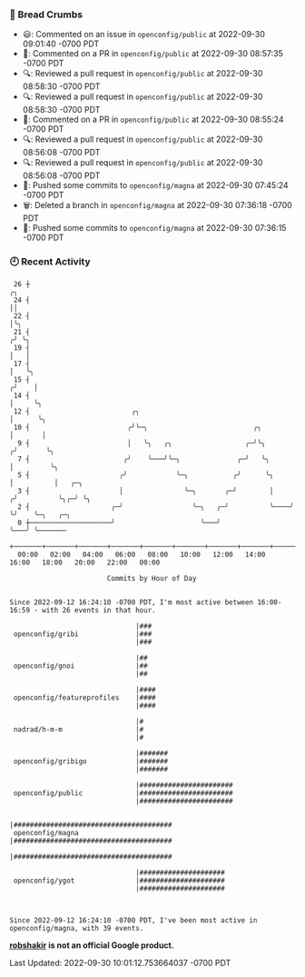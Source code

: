 ### 🍞 Bread Crumbs

 * 😃: Commented on an issue in `openconfig/public` at 2022-09-30 09:01:40 -0700 PDT
 * 💬: Commented on a PR in  `openconfig/public` at 2022-09-30 08:57:35 -0700 PDT
 * 🔍: Reviewed a pull request in  `openconfig/public` at 2022-09-30 08:58:30 -0700 PDT
 * 🔍: Reviewed a pull request in  `openconfig/public` at 2022-09-30 08:58:30 -0700 PDT
 * 💬: Commented on a PR in  `openconfig/public` at 2022-09-30 08:55:24 -0700 PDT
 * 🔍: Reviewed a pull request in  `openconfig/public` at 2022-09-30 08:56:08 -0700 PDT
 * 🔍: Reviewed a pull request in  `openconfig/public` at 2022-09-30 08:56:08 -0700 PDT
 * 🚢: Pushed some commits to `openconfig/magna` at 2022-09-30 07:45:24 -0700 PDT
 * 🗑: Deleted a branch in `openconfig/magna` at 2022-09-30 07:36:18 -0700 PDT
 * 🚢: Pushed some commits to `openconfig/magna` at 2022-09-30 07:36:15 -0700 PDT

### 🕘 Recent Activity
```
 26 ┼                                                                    ╭╮
 24 ┤                                                                    ││
 22 ┤                                                                    │╰╮
 21 ┤                                                                   ╭╯ ╰╮
 19 ┤                                                                   │   │
 17 ┤                                                                   │   ╰╮
 15 ┤                                                                  ╭╯    │
 14 ┤                                                                  │     ╰╮
 12 ┤                         ╭╮                                       │      ╰╮
 10 ┤                        ╭╯╰─╮                          ╭╮         │       │
  9 ┤                        │   ╰╮   ╭╮                  ╭─╯╰╮       ╭╯       ╰╮
  7 ┤                       ╭╯    ╰───╯╰─╮              ╭─╯   ╰╮      │         ╰╮
  5 ┤                      ╭╯            ╰─╮           ╭╯      ╰╮     │          │   ╭─╮
  3 ┤                      │               ╰─╮       ╭─╯        │    ╭╯          ╰╮╭─╯ ╰╮
  2 ┤                    ╭─╯                 ╰─╮   ╭─╯          ╰────╯            ╰╯    ╰─╮   ╭─╮
  0 ┼────────────────────╯                     ╰───╯                                      ╰───╯ ╰───────
    +───────+───────+───────+───────+───────+───────+───────+───────+───────+───────+───────+───────+────
  00:00   02:00   04:00   06:00   08:00   10:00   12:00   14:00   16:00   18:00   20:00   22:00   00:00   

						Commits by Hour of Day


Since 2022-09-12 16:24:10 -0700 PDT, I'm most active between 16:00-16:59 - with 26 events in that hour.

```



```
                               |###
 openconfig/gribi              |###
                               |###

                               |##
 openconfig/gnoi               |##
                               |##

                               |####
 openconfig/featureprofiles    |####
                               |####

                               |#
 nadrad/h-m-m                  |#
                               |#

                               |#######
 openconfig/gribigo            |#######
                               |#######

                               |#######################
 openconfig/public             |#######################
                               |#######################

                               |#######################################
 openconfig/magna              |#######################################
                               |#######################################

                               |#####################
 openconfig/ygot               |#####################
                               |#####################



Since 2022-09-12 16:24:10 -0700 PDT, I've been most active in openconfig/magna, with 39 events.

```
**[robshakir](mailto:robjs@google.com) is not an official Google product.**  


Last Updated: 2022-09-30 10:01:12.753664037 -0700 PDT
